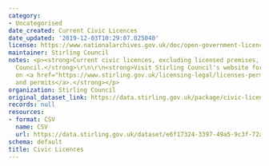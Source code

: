 ```yaml
---
category:
- Uncategorised
date_created: Current Civic Licences
date_updated: '2019-12-03T10:29:07.025040'
license: https://www.nationalarchives.gov.uk/doc/open-government-licence/version/3/
maintainer: Stirling Council
notes: <p><strong>Current civic licences, excluding licensed premises, issued by Stirling
  Council.</strong>\r\n\r\n<strong>Visit Stirling Council's website for further information
  on <a href="https://www.stirling.gov.uk/licensing-legal/licenses-permits-permissions/">licences
  and permits</a>.</strong></p>
organization: Stirling Council
original_dataset_link: https://data.stirling.gov.uk/package/civic-licences
records: null
resources:
- format: CSV
  name: CSV
  url: https://data.stirling.gov.uk/dataset/e6f17324-3397-49a5-9c3f-72ae586d0027/resource/2268be0e-aefc-455b-a642-7d3d58719eba/download/20220906-stirling-council-civic-licences-as-at-05.09.2022.csv
schema: default
title: Civic Licences
---
```

